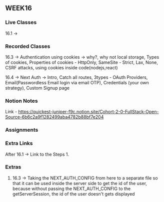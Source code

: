 ## WEEK16

### Live Classes
16.1 -> 


### Recorded Classes
16.3 -> Authentication using cookies -> why?, why not local storage, Types of cookies, Properties of cookies - HttpOnly, SameSite - Strict, Lax, None, CSRF attacks, using cookies inside code(nodejs,react)

16.4 -> Next Auth -> Intro, Catch all routes, 3types - OAuth Providers, Email(Passwordless Email login via email OTP), Credentials (your own strategy), Custom Signup page


### Notion Notes
Link - https://quickest-juniper-f9c.notion.site/Cohort-2-0-FullStack-Open-Source-6b6c2a9f1282499aba4782b88bf7e204


### Assignments



### Extra Links
After 16.1 -> 
Link to the Steps
1.


### Extras

1. 16.3 -> Taking the NEXT_AUTH_CONFIG from here to a separate file so that it can be used inside the server side to get the id of the user, because without passing the NEXT_AUTH_CONFIG to the getServerSession, the id of the user doesn't gets displayed
